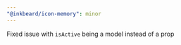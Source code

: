 ```yaml
---
"@inkbeard/icon-memory": minor
---
```


Fixed issue with `isActive` being a model instead of a prop
